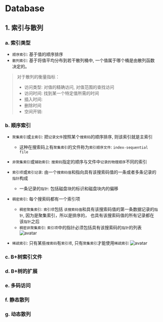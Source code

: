 # Database

## 1. 索引与散列

### a. 索引类型

- `顺序索引`: 基于值的顺序排序
- `散列索引`: 基于将值平均分布到若干散列桶中, 一个值属于哪个桶是由散列函数决定的。

> 对于散列的衡量指标：
> - 访问类型: 对值的精确访问, 对值范围的查找访问
> - 访问时间: 找到某一个特定值所需的时间
> - 插入时间:
> - 删除时间
> - 空间开销: 

### b. 顺序索引

- `聚集索引`或`主索引`: 把`记录文件`按照某个`搜索码`的顺序排序, 则该索引就是主索引
  - 这种在搜索码上有`聚集索引`的文件称为`索引顺序文件`: `index-sequential file`

- `非聚集索引`或`辅助索引`: `搜索码`指定的顺序与文件中`记录的物理顺序`不同的索引
- `索引项`或`索引记录`: 由一个`搜索码值`和指向具有该搜索码值的一条或者多条记录的`指针`构成
  - 一条记录的`指针`: 包括磁盘块的标识和磁盘块内的偏移
- `稠密索引`: 每个搜索码都有一个索引项
  - `稠密聚集索引`: `索引项`包括 `该搜索码值`和具有该搜索码值的第一条数据记录的`指针`, 因为是聚集索引，所以是排序的， 也具有该搜索码值的所有记录都在该`指针`之后
  - `稠密非聚集索引`: `索引项`中的指针必须包括具有该搜索码的`指针`的列表
![avatar](./pic/稠密索引.png)

- `稀疏索引`: 只有某些`搜索码`有`索引项`, 只有`聚集索引`才能使用`稀疏索引`
![avatar](./pic/稀疏索引.png)

### c. B+树索引文件

### d. B+树的扩展

### e. 多码访问

### f. 静态散列

### g. 动态散列
